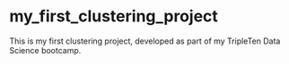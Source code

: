 # my_first_clustering_project
This is my first clustering project, developed as part of my TripleTen Data Science bootcamp.
